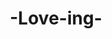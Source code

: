 ---
pid: WS126
title: "-Love-ing-"
location_transcription: Washington Square
zipcode: '19147'
outside_phl: 
neighborhood: Queen Village,Bella Vista,Pennsport,Italian Market
age: '5'
age_range: "<6"
instagram: 
image_file_name: WS_126.jpg
proposal_transcription: 
topic: Unknown,Love
topic_summary: 0, 0
type: Other No Form
keywords_other: washington square
credit: Olivia
image_labels: 
twitter: 
facebook: 
permalink: "/monuments/ws126/"
layout: item-page
---